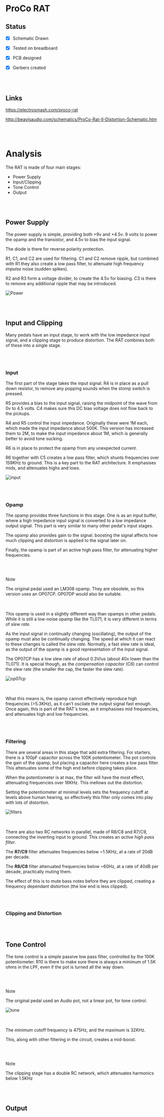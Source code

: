 # ProCo RAT

## Status

- [x] Schematic Drawn
- [x] Tested on breadboard
- [x] PCB designed
- [x] Gerbers created


</br></br>
## Links

https://electrosmash.com/proco-rat

http://beavisaudio.com/schematics/ProCo-Rat-II-Distortion-Schematic.htm


</br></br>
# Analysis

The RAT is made of four main stages:
* Power Supply
* Input/Clipping
* Tone Control
* Output


</br></br>
## Power Supply

The power supply is simple, providing both +9v and +4.5v. 9 volts to power the opamp and the transistor, and 4.5v to bias the input signal.

The diode is there for reverse polarity protection.

R1, C1, and C2 are used for filtering. C1 and C2 remove ripple, but combined with R1 they also create a low pass filter, to attenuate high frequency _impulse_ noise (sudden spikes).

R2 and R3 form a voltage divider, to create the 4.5v for biasing. C3 is there to remove any additional ripple that may be introduced.

![Power](https://github.com/user-attachments/assets/94d05e01-500b-42de-b422-06e3037da349)

</br></br>
## Input and Clipping

Many pedals have an input stage, to work with the low impedance input signal, and a clipping stage to produce distortion. The RAT combines both of these into a single stage.


</br></br>
### Input

The first part of the stage takes the input signal. R4 is in place as a pull down resistor, to remove any popping sounds when the stomp switch is pressed.

R5 provides a bias to the input signal, raising the midpoint of the wave from 0v to 4.5 volts. C4 makes sure this DC bias voltage does not flow back to the pickups.

R4 and R5 control the input impedance. Originally these were 1M each, which made the input impedance about 500K. This version has increased them to 2M, to make the input impedance about 1M, which is generally better to avoid tone sucking.

R6 is in place to protect the opamp from any unexpected current.

R6 together with C5 creates a low pass filter, which shunts frequencies over 159KHz to ground. This is a key part to the RAT architecture. It emphasises mids, and attenuates highs and lows.

![input](https://github.com/user-attachments/assets/e64370e4-5c70-4c6e-9117-7ed01fe9fdf2)


</br></br>
### Opamp

The opamp provides three functions in this stage. One is as an input buffer, where a high impedance input signal is converted to a low impedance output signal. This part is very similar to many other pedal's input stages.

The opamp also provides gain to the signal. boosting the signal affects how much clipping and distortion is applied to the signal later on.

Finally, the opamp is part of an active high pass filter, for attenuating higher frequencies.


</br></br>
> [!NOTE]
> The original pedal used an LM308 opamp. They are obsolete, so this version uses an OP07CP. OP07DP would also be suitable.


</br></br>
This opamp is used in a slightly different way than opamps in other pedals. While it is still a low-noise opamp like the TL071, it is very different in terms of _slew rate_.

As the input signal in continually changing (oscillating), the output of the opamp must also be continually changing. The speed at which it can react to these changes is called the _slew rate_. Normally, a fast slew rate is ideal, as the output of the opamp is a good representation of the input signal.

The OP07CP has a low slew rate of about 0.3V/us (about 40x lower than the TL071). It is special though, as the _compensation capacitor_ (C6) can control the slew rate (the smaller the cap, the faster the slew rate).

![op07cp](https://github.com/user-attachments/assets/8f4b9a64-64f0-43f2-827b-15304f9c27d2)


</br></br>
What this means is, the opamp cannot effectively reproduce high frequencies (>5.3KHz), as it can't oscilate the output signal fast enough. Once again, this is part of the RAT's tone, as it emphasises mid frequencies, and attenuates high and low frequencies.


</br></br>
### Filtering

There are several areas in this stage that add extra filtering. For starters, there is a 100pF capacitor across the 100K potentiometer. The pot controls the gain of the opamp, but placing a capacitor here creates a low pass filter. This attenuates some of the high end before clipping takes place.

When the potentiometer is at max, the filter will have the most effect, attenuating frequencies over 16KHz. This mellows out the distortion.

Setting the potentiometer at minimal levels sets the frequency cutoff at levels above human hearing, so effectively this filter only comes into play with lots of distortion.

![filters](https://github.com/user-attachments/assets/01fdcdd8-8262-4100-9921-a0ba7898b4bf)


</br></br>
There are also two RC networks in parallel, made of R8/C8 and R7/C9, connecting the inverting input to ground. This creates an _active high pass filter_.

The **R7/C9** filter attenuates frequencies below ~1.5KHz, at a rate of 20dB per decade.

The **R8/C8** filter attenuated frequencies below ~60Hz, at a rate of 40dB per decade, practically muting them.

The effect of this is to mute bass notes before they are clipped, creating a frequency dependant distortion (the low end is less clipped).


</br></br>
### Clipping and Distortion


</br></br>
## Tone Control

The tone control is a simple passive low pass filter, controlled by the 100K potentiometer. R10 is there to make sure there is always a minimum of 1.5K ohms in the LPF, even if the pot is turned all the way down.

</br></br>
> [!NOTE]
> The original pedal used an Audio pot, not a linear pot, for tone control.

![tone](https://github.com/user-attachments/assets/977a08a6-9c78-46b9-a917-bac0431aa36e)

</br></br>
The minimum cutoff frequency is 475Hz, and the maximum is 32KHz.

This, along with other filtering in the circuit, creates a mid-boost.

</br></br>
> [!NOTE]
> The clipping stage has a double RC network, which attenuates harmonics below 1.5KHz


</br></br>
## Output


